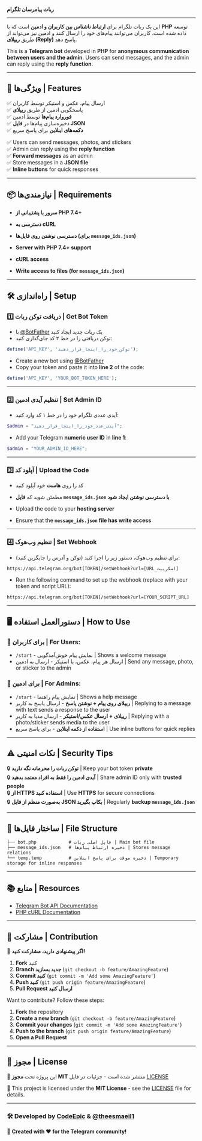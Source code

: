**ربات پیامرسان تلگرام**
  

---

این یک ربات تلگرام برای **ارتباط ناشناس بین کاربران و ادمین** است که با **PHP** توسعه داده شده است. کاربران می‌توانند پیام‌های خود را ارسال کنند و ادمین نیز می‌تواند از طریق **ریپلای (Reply)** پاسخ دهد.  

This is a **Telegram bot** developed in **PHP** for **anonymous communication between users and the admin**. Users can send messages, and the admin can reply using the **reply function**.

---

## 🚀 ویژگی‌ها | Features  
✅ ارسال پیام، عکس و استیکر توسط کاربران  
✅ پاسخگویی ادمین از طریق **ریپلای**  
✅ **فوروارد پیام‌ها** توسط ادمین  
✅ ذخیره‌سازی پیام‌ها در **فایل JSON**  
✅ **دکمه‌های اینلاین** برای پاسخ سریع  

✅ Users can send messages, photos, and stickers  
✅ Admin can reply using the **reply function**  
✅ **Forward messages** as an admin  
✅ Store messages in a **JSON file**  
✅ **Inline buttons** for quick responses  

---

## 📦 نیازمندی‌ها | Requirements  
- **سرور با پشتیبانی از PHP 7.4+**  
- **دسترسی به cURL**  
- **دسترسی نوشتن روی فایل‌ها (برای `message_ids.json`)**  

- **Server with PHP 7.4+ support**  
- **cURL access**  
- **Write access to files (for `message_ids.json`)**  

---

## 🛠️ راه‌اندازی | Setup  

### **1️⃣ دریافت توکن ربات | Get Bot Token**  
- با [@BotFather](https://t.me/BotFather) یک ربات جدید ایجاد کنید  
- توکن دریافتی را در خط ۲ کد جای‌گذاری کنید:  

```php
define('API_KEY', 'توکن_خود_را_اینجا_قرار_دهید');  
```

- Create a new bot using [@BotFather](https://t.me/BotFather)  
- Copy your token and paste it into **line 2** of the code:

```php
define('API_KEY', 'YOUR_BOT_TOKEN_HERE');  
```

---

### **2️⃣ تنظیم آیدی ادمین | Set Admin ID**  
- آیدی عددی تلگرام خود را در خط ۱ کد وارد کنید:  

```php
$admin = "آیدی_عدد_خود_را_اینجا_قرار_دهید";  
```

- Add your Telegram **numeric user ID** in **line 1**:  

```php
$admin = "YOUR_ADMIN_ID_HERE";  
```

---

### **3️⃣ آپلود کد | Upload the Code**  
- کد را روی **هاست** خود آپلود کنید  
- مطمئن شوید که **فایل `message_ids.json` با دسترسی نوشتن ایجاد شود**  

- Upload the code to your **hosting server**  
- Ensure that the **`message_ids.json` file has write access**  

---

### **4️⃣ تنظیم وب‌هوک | Set Webhook**  
- برای تنظیم وب‌هوک، دستور زیر را اجرا کنید (توکن و آدرس را جایگزین کنید):  

```
https://api.telegram.org/bot[TOKEN]/setWebhook?url=[URL_اسکریپت]
```

- Run the following command to set up the webhook (replace with your token and script URL):  

```
https://api.telegram.org/bot[TOKEN]/setWebhook?url=[YOUR_SCRIPT_URL]
```

---

## 🖥️ دستورالعمل استفاده | How to Use  

### **📌 برای کاربران | For Users:**  
- `/start` - نمایش پیام خوش‌آمدگویی | Shows a welcome message  
- ارسال هر پیام، عکس، یا استیکر - ارسال به ادمین | Send any message, photo, or sticker to the admin  

### **🔧 برای ادمین | For Admins:**  
- `/start` - نمایش پیام راهنما | Shows a help message  
- **ریپلای روی پیام + نوشتن پاسخ** - ارسال پاسخ به کاربر | Replying to a message with text sends a response to the user  
- **ریپلای + ارسال عکس/استیکر** - ارسال مدیا به کاربر | Replying with a photo/sticker sends media to the user  
- **استفاده از دکمه اینلاین** - برای پاسخ سریع | Use inline buttons for quick replies  

---

## ⚠️ نکات امنیتی | Security Tips  
🔒 **توکن ربات را محرمانه نگه دارید** | Keep your bot token **private**  
🔒 **آیدی ادمین را فقط به افراد معتمد بدهید** | Share admin ID only with **trusted people**  
🔒 **از HTTPS استفاده کنید** | Use **HTTPS** for secure connections  
🔒 **به‌صورت منظم از فایل JSON بکاپ بگیرید** | Regularly **backup `message_ids.json`**  

---

## 📄 ساختار فایل‌ها | File Structure  

```
├── bot.php            # فایل اصلی ربات | Main bot file
├── message_ids.json   # ذخیره ارتباط پیام‌ها | Stores message relations
└── temp.temp          # ذخیره موقت برای پاسخ اینلاین | Temporary storage for inline responses
```

---

## 📚 منابع | Resources  
- [Telegram Bot API Documentation](https://core.telegram.org/bots/api)  
- [PHP cURL Documentation](https://www.php.net/manual/en/book.curl.php)  

---

## 🤝 مشارکت | Contribution  
👥 **اگر پیشنهادی دارید، مشارکت کنید!**  

1. **Fork** کنید  
2. **Branch جدید بسازید** (`git checkout -b feature/AmazingFeature`)  
3. **Commit کنید** (`git commit -m 'Add some AmazingFeature'`)  
4. **Push کنید** (`git push origin feature/AmazingFeature`)  
5. **Pull Request ارسال کنید**  

Want to contribute? Follow these steps:  

1. **Fork** the repository  
2. **Create a new branch** (`git checkout -b feature/AmazingFeature`)  
3. **Commit your changes** (`git commit -m 'Add some AmazingFeature'`)  
4. **Push to the branch** (`git push origin feature/AmazingFeature`)  
5. **Open a Pull Request**  

---

## 📜 مجوز | License  
📄 این پروژه تحت **مجوز MIT** منتشر شده است - جزئیات در فایل [LICENSE](LICENSE)  

📄 This project is licensed under the **MIT License** - see the [LICENSE](LICENSE) file for details.  

---

### **🛠 Developed by [CodeEpic](https://codeepic.ir) & [@theesmaeil1](https://t.me/theesmaeil1)**  
🚀 **Created with ❤️ for the Telegram community!**
